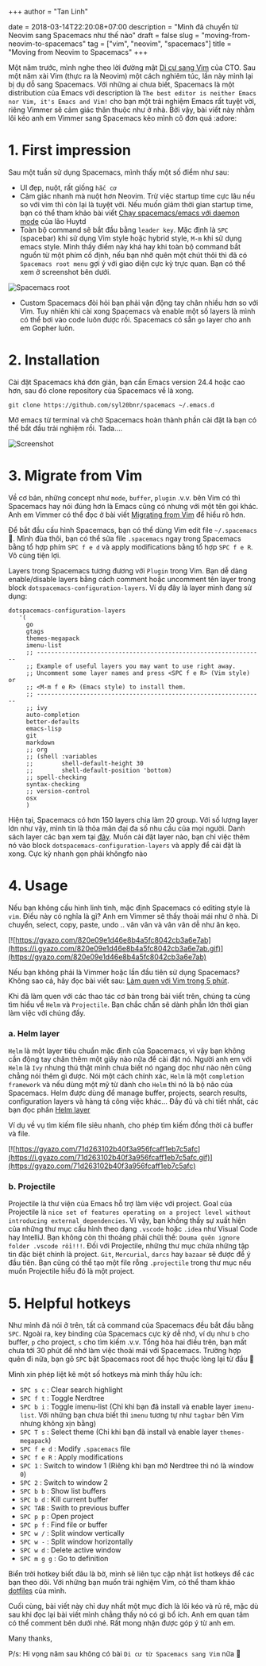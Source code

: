 +++
author = "Tan Linh"

date = 2018-03-14T22:20:08+07:00
description = "Mình đã chuyển từ Neovim sang Spacemacs như thế nào"
draft = false
slug = "moving-from-neovim-to-spacemacs"
tag = ["vim", "neovim", "spacemacs"]
title = "Moving from Neovim to Spacemacs"
+++

Một năm trước, mình nghe theo lời đường mật [Di cư sang Vim](https://trietphm.github.io/post/sublime-text-to-vim/) của CTO. Sau một năm xài Vim (thực ra là Neovim) một cách nghiêm túc, lần này mình lại bị dụ dỗ sang Spacemacs. Với những ai chưa biết, Spacemacs là một distribution của Emacs với description là `The best editor is neither Emacs nor Vim, it's Emacs and Vim!` cho bạn một trải nghiệm Emacs rất tuyệt vời, riêng Vimmer sẽ cảm giác thân thuộc như ở nhà. Bởi vậy, bài viết này nhằm lôi kéo anh em Vimmer sang Spacemacs kẻo mình cô đơn quá :adore:

# 1. First impression
Sau một tuần sử dụng Spacemacs, mình thấy một số điểm như sau:

- UI đẹp, nuột, rất giống `hắc cơ`
- Cảm giác nhanh mà nuột hơn Neovim. Trừ việc startup time cực lâu nếu so với vim thì còn lại là tuyệt vời. Nếu muốn giảm thời gian startup time, bạn có thể tham khảo bài viết [Chạy spacemacs/emacs với daemon mode](https://kipalog.com/posts/Chay-spacemacs-emacs-voi-daemon-mode) của lão Huytd 
- Toàn bộ command sẽ bắt đầu bằng `leader key`. Mặc định là `SPC` (spacebar) khi sử dụng Vim style hoặc hybrid style, `M-m` khi sử dụng emacs style. Mình thấy điểm này khá hay khi toàn bộ command bắt nguồn từ một phím cố định, nếu bạn nhỡ quên một chút thôi thì đã có `Spacemacs root menu` gợi ý với giao diện cực kỳ trực quan. Bạn có thể xem ở screenshot bên dưới.

![Spacemacs root](https://i.imgur.com/cLhYhlw.png)

- Custom Spacemacs đòi hỏi bạn phải vận động tay chân nhiều hơn so với Vim. Tuy nhiên khi cài xong Spacemacs và enable một số layers là mình có thể bơi vào code luôn được rồi. Spacemacs có sẵn `go` layer cho anh em Gopher luôn.

# 2. Installation

Cài đặt Spacemacs khá đơn giản, bạn cần Emacs version 24.4 hoặc cao hơn, sau đó clone repository của Spacemacs về là xong. 

```
git clone https://github.com/syl20bnr/spacemacs ~/.emacs.d
```

Mở emacs từ terminal và chờ Spacemacs hoàn thành phần cài đặt là bạn có thể bắt đầu trải nghiệm rồi. Tada….

![Screenshot](https://i.imgur.com/8Vly4kq.png)

# 3. Migrate from Vim

Về cơ bản, những concept như `mode`, `buffer`, `plugin` .v.v. bên Vim có thì Spacemacs hay nói đúng hơn là Emacs cũng có nhưng với một tên gọi khác. Anh em Vimmer có thể đọc ở bài viết [Migrating from Vim](http://spacemacs.org/doc/VIMUSERS.html) để hiểu rõ hơn. 

Để bắt đầu cấu hình Spacemacs, bạn có thể dùng Vim edit file `~/.spacemacs` :troll:. Mình đùa thôi, bạn có thể sửa file `.spacemacs` ngay trong Spacemacs bằng tổ hợp phím `SPC f e d` và apply modifications bằng tổ hợp `SPC f e R`. Vô cùng tiện lợi.

Layers trong Spacemacs tương đương với `Plugin` trong Vim. Bạn dễ dàng enable/disable layers bằng cách comment hoặc uncomment tên layer trong block `dotspacemacs-configuration-layers`. Ví dụ đây là layer mình đang sử dụng:

```
dotspacemacs-configuration-layers
   '(
     go
     gtags
     themes-megapack
     imenu-list
     ;; ----------------------------------------------------------------
     ;; Example of useful layers you may want to use right away.
     ;; Uncomment some layer names and press <SPC f e R> (Vim style) or
     ;; <M-m f e R> (Emacs style) to install them.
     ;; ----------------------------------------------------------------
     ;; ivy
     auto-completion
     better-defaults
     emacs-lisp
     git
     markdown
     ;; org
     ;; (shell :variables
     ;;        shell-default-height 30
     ;;        shell-default-position 'bottom)
     ;; spell-checking
     syntax-checking
     ;; version-control
     osx
     )
```

Hiện tại, Spacemacs có hơn 150 layers chia làm 20 group. Với số lượng layer lớn như vậy, mình tin là thỏa mãn đại đa số nhu cầu của mọi người. Danh sách layer các bạn xem tại [đây](http://spacemacs.org/layers/LAYERS.html). Muốn cài đặt layer nào, bạn chỉ việc thêm nó vào block `dotspacemacs-configuration-layers` và apply để cài đặt là xong. Cực kỳ nhanh gọn phải khôngfo nào

# 4. Usage  
 
Nếu bạn không cấu hình linh tinh, mặc định Spacemacs có editing style là `vim`. Điều này có nghĩa là gì? Anh em Vimmer sẽ thấy thoải mái như ở nhà. Di chuyển, select, copy, paste, undo .. vân vân và vân vân dễ như ăn kẹo. 

[![https://gyazo.com/820e09e1d46e8b4a5fc8042cb3a6e7ab](https://i.gyazo.com/820e09e1d46e8b4a5fc8042cb3a6e7ab.gif)](https://gyazo.com/820e09e1d46e8b4a5fc8042cb3a6e7ab)

Nếu bạn không phải là Vimmer hoặc lần đầu tiên sử dụng Spacemacs? Không sao cả, hãy đọc bài viết sau: [Làm quen với Vim trong 5 phút](https://kipalog.com/posts/Lam-quen-VIM-trong-5-phut). 

Khi đã làm quen với các thao tác cơ bản trong bài viết trên, chúng ta cùng tìm hiểu về `Helm` và `Projectile`. Bạn chắc chắn sẽ dành phần lớn thời gian làm việc với chúng đấy.

### a. Helm layer

`Helm` là một layer tiêu chuẩn mặc định của Spacemacs, vì vậy bạn không cần động tay chân thêm một giây nào nữa để cài đặt nó. Người anh em với `Helm` là `Ivy` nhưng thú thật mình chưa biết nó ngang dọc như nào nên cũng chẳng nói thêm gì được. Nói một cách chính xác, `Helm` là một `completion framework` và nếu dùng một mỹ từ dành cho `Helm` thì nó là bộ não của Spacemacs. Helm được dùng để manage buffer, projects, search results, configuration layers và hàng tá công việc khác... Đầy đủ và chi tiết nhất, các bạn đọc phần [Helm layer](http://develop.spacemacs.org/layers/+completion/helm/README.html)

Ví dụ về vụ tìm kiếm file siêu nhanh, cho phép tìm kiếm đồng thời cả buffer và file. 

[![https://gyazo.com/71d263102b40f3a956fcaff1eb7c5afc](https://i.gyazo.com/71d263102b40f3a956fcaff1eb7c5afc.gif)](https://gyazo.com/71d263102b40f3a956fcaff1eb7c5afc)

### b. Projectile

Projectile là thư viện của Emacs hỗ trợ làm việc với project.  Goal của Projectile là `nice set of features operating on a project level without introducing external dependencies`. Vì vậy, bạn không thấy sự xuất hiện của những thư mục cấu hình theo dạng `.vscode` hoặc `.idea` như Visual Code hay IntelliJ. Bạn không còn thi thoảng phải chửi thề: `Douma quên ignore folder .vscode rồi!!!`. Đối với Projectile, những thư mục chứa những tập tin đặc biệt chính là project. `Git`, `Mercurial`, `darcs` hay `bazaar` sẽ được để ý đầu tiên. Bạn cũng có thể tạo một file rỗng `.projectile` trong thư mục nếu muốn Projectile hiểu đó là một project. 

# 5. Helpful hotkeys

Như mình đã nói ở trên, tất cả command của Spacemacs đều bắt đầu bằng `SPC`. Ngoài ra, key binding của Spacemacs cực kỳ dễ nhớ, ví dụ như `b` cho buffer, `p` cho project, `s` cho tìm kiếm .v.v. Tổng hòa hai điều trên, bạn mất chưa tới 30 phút để nhớ làm việc thoải mái với Spacemacs. Trường hợp quên đi nữa, bạn gõ `SPC` bật Spacemacs root để học thuộc lòng lại từ đầu :troll:


Mình xin phép liệt kê một số hotkeys mà mình thấy hữu ích:

- `SPC s c` : Clear search highlight
- `SPC f t` : Toggle Nerdtree
- `SPC b i` : Toggle imenu-list (Chỉ khi bạn đã install và enable layer `imenu-list`. Với những bạn chưa biết thì `imenu` tương tự như `tagbar` bên Vim nhưng không xịn bằng)
- `SPC T s` : Select theme (Chỉ khi bạn đã install và enable layer `themes-megapack`)
- `SPC f e d` : Modify `.spacemacs` file
- `SPC f e R` : Apply modifications
- `SPC 1` : Switch to window 1 (Riêng khi bạn mở Nerdtree thì nó là window `0`)
- `SPC 2` : Switch to window 2
- `SPC b b` : Show list buffers
- `SPC b d` : Kill current buffer
- `SPC TAB` : Swith to previous buffer
- `SPC p p` : Open project
- `SPC p f` : Find file or buffer
- `SPC w /` : Split window vertically
- `SPC w -` : Split window horizontally
- `SPC w d` : Delete active window
- `SPC m g g` : Go to definition

Biển trời hotkey biết đâu là bờ, mình sẽ liên tục cập nhật list hotkeys để các bạn theo dõi. Với những bạn muốn trải nghiệm Vim, có thể tham khảo [dotfiles](https://github.com/tanlinhnd/dotfiles) của mình. 

Cuối cùng, bài viết này chỉ duy nhất một mục đích là lôi kéo và rủ rê, mặc dù sau khi đọc lại bài viết mình chẳng thấy nó có gì bổ ích. Anh em quan tâm có thể comment bên dưới nhé. Rất mong nhận được góp ý từ anh em.

Many thanks,

P/s: Hi vọng năm sau không có bài `Di cư từ Spacemacs sang Vim` nữa :troll:
